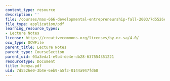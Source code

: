 ```yaml
---
content_type: resource
description: ''
file: /courses/mas-666-developmental-entrepreneurship-fall-2003/7d5526e03b4e6eb9a5f30144a947fd68_kenya.pdf
file_type: application/pdf
learning_resource_types:
- Lecture Notes
license: https://creativecommons.org/licenses/by-nc-sa/4.0/
ocw_type: OCWFile
parent_title: Lecture Notes
parent_type: CourseSection
parent_uid: 03a3eda1-e9b4-de4e-db28-637554351221
resourcetype: Document
title: kenya.pdf
uid: 7d5526e0-3b4e-6eb9-a5f3-0144a947fd68
---
```

